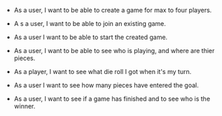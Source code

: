 
 * As a user, I want to be able to create a game for max to four players. 

 * A s a user, I want to be able to join an existing game. 

 * As a user I want to be able to start the created game. 

 * As a user, I want to be able to see who is playing, and where are thier pieces.

 * As a player, I want to see what die roll I got when it's my turn. 

 * As a user I want to see how many pieces have entered the goal.

 * As a user, I want to see if a game has finished and to see who is the winner. 
